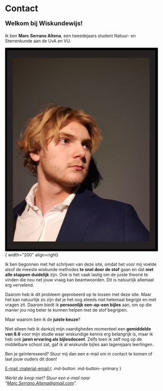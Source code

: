 # Contact
**<p style="text-align: left;font-size:20px;">Welkom bij Wiskundewijs!</p>**

Ik ben **Marc Serrano Altena**, een tweedejaars student Natuur- en Sterrenkunde aan de UvA en VU.


![Rechte driehoek](assets/Marc_Serrano_Altena_photo.png){ width="200" align=right}


Ik ben begonnen met het schrijven van deze site, omdat het voor mij voelde alsof de meeste wiskunde methodes **te snel door de stof** gaan en dat **niet alle stappen duidelijk** zijn. Ook is het vaak lastig om de juiste theorie te vinden die nou net jouw vraag kan beantwoorden. Dit is natuurlijk allemaal erg vervelend. 

Daarom heb ik dit probleem geprobeerd op te lossen met deze site. Maar het kan natuurlijk zo zijn dat je het nog steeds niet helemaal begrijpt en met vragen zit. Daarom biedt ik **persoonlijk een-op-een bijles** aan, om op die manier jou nóg beter te kunnen helpen met de stof begrijpen.

Maar waarom ben ik de **juiste keuze**?

Niet alleen heb ik dankzij mijn vaardigheden momenteel een **gemiddelde van 8.6** voor mijn studie waar wiskundige kennis erg belangrijk is, maar ik heb ook **jaren ervaring als bijlesdocent**. Zelfs toen ik zelf nog op de middelbare school zat, gaf ik al wiskunde bijles aan lagerejaars leerlingen. 

Ben je geïntereseerd? Stuur mij dan een e-mail om in contact te komen of laat jouw ouders dit doen!

[E-mail :material-email:](mailto:<Marc.Serrano.Altena@gmail.com>){ .md-button .md-button--primary }

*Werkt de knop niet? Stuur een e-mail naar "Marc.Serrano.Altena@gmail.com".*